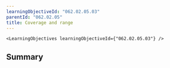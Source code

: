 ```yaml
---
learningObjectiveId: "062.02.05.03"
parentId: "062.02.05"
title: Coverage and range
---
```


```tsx eval
<LearningObjectives learningObjectiveId={"062.02.05.03"} />
```

## Summary
